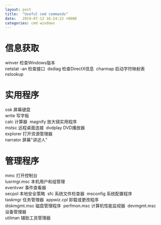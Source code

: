 ```yaml
---
layout: post
title:  "Useful cmd commands"
date:   2019-07-12 16:24:22 +0800
categories: cmd windows
---
```

# 信息获取 
winver 检查Windows版本  
netstat -an 检查接口  
dxdiag 检查DirectX信息  
charmap 启动字符映射表  
nslookup  

# 实用程序 
osk 屏幕键盘  
write 写字板  
calc 计算器  
magnify 放大镜实用程序  
mstsc 远程桌面连接  
dvdplay DVD播放器  
explorer 打开资源管理器  
narrator 屏幕"讲述人"  

# 管理程序 
mmc 打开控制台  
lusrmgr.msc 本机用户和组管理  
eventvwr 事件查看器   
secpol 本地安全策略  
sfc 系统文件检查器  
msconfig 系统配置程序  
taskmgr 任务管理器  
appwiz.cpl 卸载或更改程序  
diskmgmt.msc 磁盘管理程序  
perfmon.msc 计算机性能监视器  
devmgmt.msc 设备管理器  
utilman 辅助工具管理器   

